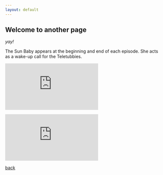 ```yaml
---
layout: default
---
```


## **Welcome to another page**

_yay!_

The Sun Baby appears at the beginning and end of each episode. She acts as a wake-up call for the Teletubbies.

<embed src="https://Test_Project_Site.github.io/NEW_PDF.pdf" type="application/pdf"/>

 ![Octocat](https://Test_Project_Site.github.io/NEW_PDF.pdf) 

[back](./)
